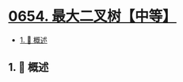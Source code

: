 # [0654. 最大二叉树【中等】](https://github.com/tnotesjs/TNotes.leetcode/tree/main/notes/0654.%20%E6%9C%80%E5%A4%A7%E4%BA%8C%E5%8F%89%E6%A0%91%E3%80%90%E4%B8%AD%E7%AD%89%E3%80%91)

<!-- region:toc -->

- [1. 📝 概述](#1--概述)

<!-- endregion:toc -->

## 1. 📝 概述
